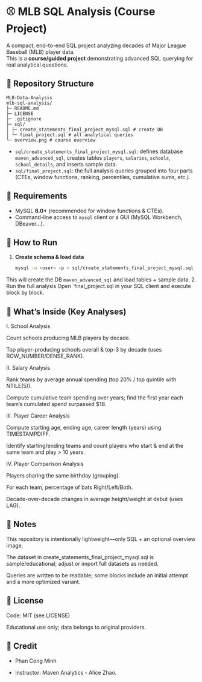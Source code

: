 # ⚾ MLB SQL Analysis (Course Project)

A compact, end-to-end SQL project analyzing decades of Major League Baseball (MLB) player data.  
This is a **course/guided project** demonstrating advanced SQL querying for real analytical questions.

## 📂 Repository Structure
```
MLB-Data-Analysis
mlb-sql-analysis/
├─ README.md
├─ LICENSE
├─ .gitignore
├─ sql/
│ ├─ create_statements_final_project_mysql.sql # create DB 
│ └─ final_project.sql # all analytical queries
└─ overview.png # course overview 
```

- `sql/create_statements_final_project_mysql.sql`: defines database `maven_advanced_sql`, creates tables `players`, `salaries`, `schools`, `school_details`, and inserts sample data.  
- `sql/final_project.sql`: the full analysis queries grouped into four parts (CTEs, window functions, ranking, percentiles, cumulative sums, etc.).

## 🧰 Requirements
- MySQL **8.0+** (recommended for window functions & CTEs).
- Command-line access to `mysql` client or a GUI (MySQL Workbench, DBeaver…).

## 🚀 How to Run
1. **Create schema & load data**
   ```bash
   mysql -u <user> -p < sql/create_statements_final_project_mysql.sql
   ```
  This will create the DB `maven_advanced_sql` and load tables + sample data.
2. Run the full analysis
  Open `final_project.sql in your SQL client and execute block by block.
  
## 🧠 What’s Inside (Key Analyses)

I. School Analysis

Count schools producing MLB players by decade.

Top player-producing schools overall & top-3 by decade (uses ROW_NUMBER/DENSE_RANK).

II. Salary Analysis

Rank teams by average annual spending (top 20% / top quintile with NTILE(5)).

Compute cumulative team spending over years; find the first year each team’s cumulated spend surpassed $1B.

III. Player Career Analysis

Compute starting age, ending age, career length (years) using TIMESTAMPDIFF.

Identify starting/ending teams and count players who start & end at the same team and play > 10 years.

IV. Player Comparison Analysis

Players sharing the same birthday (grouping).

For each team, percentage of bats Right/Left/Both.

Decade-over-decade changes in average height/weight at debut (uses LAG).

## 📌 Notes

This repository is intentionally lightweight—only SQL + an optional overview image.

The dataset in create_statements_final_project_mysql.sql is sample/educational; adjust or import full datasets as needed.

Queries are written to be readable; some blocks include an initial attempt and a more optimized variant.

## 📄 License

Code: MIT (see LICENSE)

Educational use only; data belongs to original providers.

## 🙌 Credit

- Phan Cong Minh
  
- Instructor: Maven Analytics - Alice Zhao.

